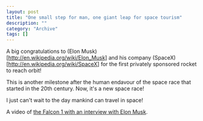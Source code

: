 ```yaml
--- 
layout: post 
title: "One small step for man, one giant leap for space tourism"
description: ""
category: "Archive"
tags: []
---  
```

A big congratulations to (Elon Musk)[http://en.wikipedia.org/wiki/Elon_Musk] and his company (SpaceX)[http://en.wikipedia.org/wiki/SpaceX] for the first privately sponsored rocket to reach orbit!

This is another milestone after the human endavour of the space race that started in the 20th century. Now, it's a new space race!

I just can't wait to the day mankind can travel in space!

A video of [the Falcon 1 with an interview with Elon Musk](http://www.youtube.com/v/8FQhtMrUQlE&hl=en&fs=1).

